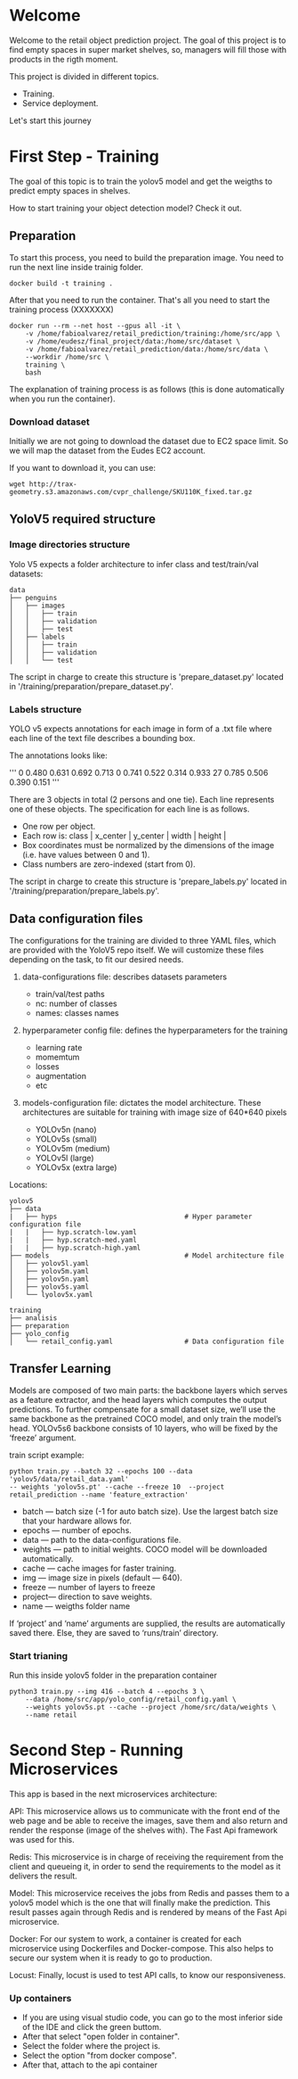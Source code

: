 # Welcome
Welcome to the retail object prediction project. The goal of this project is to find
empty spaces in super market shelves, so, managers will fill those with products in
the rigth moment.

This project is divided in different topics.

- Training.
- Service deployment.

Let's start this journey

# First Step - Training
The goal of this topic is to train the yolov5 model and get the weigths to predict empty
spaces in shelves.

How to start training your object detection model?
Check it out.

## Preparation
To start this process, you need to build the preparation image. You need to run the next line
inside trainig folder.

```
docker build -t training .
```

After that you need to run the container. That's all you need to start the training process (XXXXXXX)

```
docker run --rm --net host --gpus all -it \
    -v /home/fabioalvarez/retail_prediction/training:/home/src/app \
    -v /home/eudesz/final_project/data:/home/src/dataset \
    -v /home/fabioalvarez/retail_prediction/data:/home/src/data \
    --workdir /home/src \
    training \
    bash
```

The explanation of training process is as follows (this is done automatically when you run the container).

### Download dataset
Initially we are not going to download the dataset due to EC2 space limit.
So we will map the dataset from the Eudes EC2 account.

If you want to download it, you can use:
```
wget http://trax-geometry.s3.amazonaws.com/cvpr_challenge/SKU110K_fixed.tar.gz
```

## YoloV5 required structure

### Image directories structure
Yolo V5 expects a folder architecture to infer class and test/train/val datasets:

```
data
├── penguins
│   ├── images
│   │   ├── train
│   │   ├── validation
│   │   ├── test
│   ├── labels
│   │   ├── train
│   │   ├── validation
│   │   └── test
```

The script in charge to create this structure is 'prepare_dataset.py' located in
'/training/preparation/prepare_dataset.py'.

### Labels structure
YOLO v5 expects annotations for each image in form of a .txt file where each line
of the text file describes a bounding box.

The annotations looks like:

'''
0  0.480 0.631 0.692 0.713
0  0.741 0.522 0.314 0.933
27 0.785 0.506 0.390 0.151
'''

There are 3 objects in total (2 persons and one tie). Each line represents one of these objects.
The specification for each line is as follows.

- One row per object.
- Each row is: class | x_center | y_center | width | height |
- Box coordinates must be normalized by the dimensions of the image (i.e. have values between 0 and 1).
- Class numbers are zero-indexed (start from 0).

The script in charge to create this structure is 'prepare_labels.py' located in
'/training/preparation/prepare_labels.py'.


## Data configuration files
The configurations for the training are divided to three YAML files, which are provided
with the YoloV5 repo itself. We will customize these files depending on the task, to fit our 
desired needs.

1. data-configurations file: describes datasets parameters
    - train/val/test paths
    - nc: number of classes
    - names: classes names
    
2. hyperparameter config file: defines the hyperparameters for the training
    - learning rate
    - momemtum
    - losses
    - augmentation
    - etc

3. models-configuration file: dictates the model architecture.
   These architectures are suitable for training with image size of 640*640 pixels
    - YOLOv5n (nano)
    - YOLOv5s (small)
    - YOLOv5m (medium)
    - YOLOv5l (large)
    - YOLOv5x (extra large)

Locations:

```
yolov5
├── data
|   ├── hyps                                # Hyper parameter configuration file
|   |   ├── hyp.scratch-low.yaml
|   |   ├── hyp.scratch-med.yaml
|   |   ├── hyp.scratch-high.yaml
├── models                                  # Model architecture file
│   ├── yolov5l.yaml
│   ├── yolov5m.yaml
│   ├── yolov5n.yaml
│   ├── yolov5s.yaml
│   └── lyolov5x.yaml
```

```
training
├── analisis
├── preparation
├── yolo_config
│   └── retail_config.yaml                  # Data configuration file
```

## Transfer Learning
Models are composed of two main parts: the backbone layers which serves as a feature extractor, 
and the head layers which computes the output predictions. To further compensate for a small
dataset size, we’ll use the same backbone as the pretrained COCO model, and only train the
model’s head. YOLOv5s6 backbone consists of 10 layers, who will be fixed by the ‘freeze’ 
argument.

train script example:
```
python train.py --batch 32 --epochs 100 --data 'yolov5/data/retail_data.yaml'
-- weights 'yolov5s.pt' --cache --freeze 10  --project retail_prediction --name 'feature_extraction'
```

- batch — batch size (-1 for auto batch size). Use the largest batch size that your hardware allows for.
- epochs — number of epochs.
- data — path to the data-configurations file.
- weights — path to initial weights. COCO model will be downloaded automatically.
- cache — cache images for faster training.
- img — image size in pixels (default — 640).
- freeze — number of layers to freeze
- project— direction to save weights.
- name — weigths folder name

If ‘project’ and ‘name’ arguments are supplied, the results are automatically saved there.
Else, they are saved to ‘runs/train’ directory. 

### Start trianing

Run this inside yolov5 folder in the preparation container

```
python3 train.py --img 416 --batch 4 --epochs 3 \
    --data /home/src/app/yolo_config/retail_config.yaml \
    --weights yolov5s.pt --cache --project /home/src/data/weights \
    --name retail
```


# Second Step - Running Microservices
This app is based in the next microservices architecture:

API: This microservice allows us to communicate with the front end of the web page and be able to receive the images, save them and also return and render the response (image of the shelves with). The Fast Api framework was used for this.

Redis: This microservice is in charge of receiving the requirement from the client and queueing it, in order to send the requirements to the model as it delivers the result.

Model: This microservice receives the jobs from Redis and passes them to a yolov5 model which is the one that will finally make the prediction. This result passes again through Redis and is rendered by means of the Fast Api microservice.

Docker: For our system to work, a container is created for each microservice using Dockerfiles and Docker-compose. This also helps to secure our system when it is ready to go to production.



Locust: Finally, locust is used to test API calls, to know our responsiveness.


### Up containers

-  If you are using visual studio code, you can go to the most inferior side of the IDE and click the green buttom.
-  After that select "open folder in container".
-  Select the folder where the project is.
-  Select the option "from docker compose".
-  After that, attach to the api container